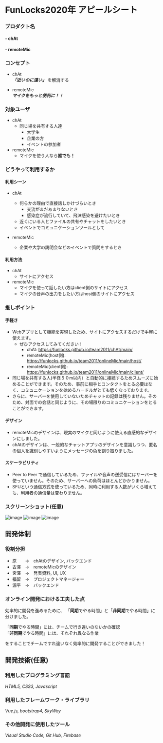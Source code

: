 # FunLocks2020年 アピールシート

### プロダクト名
#### - chAt
#### - remoteMic

### コンセプト

- chAt  
 ***「近いのに遠い」*** を解消する
 
- remoteMic  
 ***マイクをもっと便利に！！***

### 対象ユーザ
- chAt
	- 同じ場を共有する人達
		- 大学生
		- 企業の方
		- イベントの参加者
- remoteMic
	- マイクを使う人なら**誰でも！**

### どうやって利用するか

#### 利用シーン
- chAt
	 - 何らかの理由で直接話しかけづらいとき
		 - 交流がまだあまりないとき
		 - 感染症が流行していて、飛沫感染を避けたいとき
	 - 近くにいる人とファイルの共有やチャットをしたいとき
	 - イベントでコミュニケーションツールとして

- remoteMic
  - 企業や大学の説明会などのイベントで質問をするとき
#### 利用方法
- chAt
	- サイトにアクセス
- remoteMic
	- マイクを使って話したい方はclient側のサイトにアクセス
	- マイクの音声の出力をしたい方はhost側のサイトにアクセス


### 推しポイント  
#### 手軽さ
- Webアプリとして機能を実現したため、サイトにアクセスするだけで手軽に使えます。
	- ぜひアクセスしてみてください！
		- chAt: https://funlocks.github.io/team2011/chAt/main/
		- remoteMic(host側): https://funlocks.github.io/team2011/onlineMic/main/host/
		- remoteMic(client側): https://funlocks.github.io/team2011/onlineMic/main/client/
- 同じ場を共有する人(半径５０m以内）と自動的に接続するためスムーズに始めることができます。そのため、事前に相手とコンタクトをとる必要はなく、コミュニケーションを始めるハードルがとても低くなっております。
- さらに、サーバーを使用していないためチャットの記録は残りません。そのため、対面での会話と同じように、その場限りのコミュニケーションをとることができます。
#### デザイン
- remoteMicのデザインは、現実のマイクと同じように使える直感的なデザインにしました。 
- chAtのデザインは、一般的なチャットアプリのデザインを意識しつつ、匿名の個人を識別しやすいようにメッセージの色を割り振りました。
#### スケーラビリティ
- Peer to Peer で通信しているため、ファイルや音声の送受信にはサーバーを使っていません。そのため、サーバーへの負荷はほとんどかかりません。
- SFUという通信方式を使っているため、同時に利用する人数がいくら増えても、利用者の通信量は変わりません。


### スクリーンショット(任意)
![image](https://user-images.githubusercontent.com/68597660/102520667-45e95d00-40d7-11eb-8da4-078c89037778.png)
![image](https://user-images.githubusercontent.com/68597660/102520732-56013c80-40d7-11eb-9e53-51d96456198c.png)
![image](https://user-images.githubusercontent.com/68597660/102522780-0708d680-40da-11eb-9d26-845b96808757.png)


## 開発体制
### 役割分担
- 原　　->　chAtのデザイン, バックエンド
- 古澤　->　remoteMicのデザイン
- 宮澤　->　発表資料, UI, UX
- 福留　->　プロジェクトマネージャー
- 源平　->　バックエンド

### オンライン開発における工夫した点
効率的に開発を進めるために、
「**同期**でやる時間」と「**非同期**でやる時間」に分けました。

「**同期**でやる時間」には、チームで行き違いのないかの確認  
「**非同期**でやる時間」には、それぞれ異なる作業  

をすることでチームですれ違いなく効率的に開発することができました！

## 開発技術(任意)
### 利用したプログラミング言語
*HTML5, CSS3, Javascript*

### 利用したフレームワーク・ライブラリ
*Vue.js, bootstrap4, SkyWay*

### その他開発に使用したツール
*Visual Studio Code, Git Hub, Firebase*

